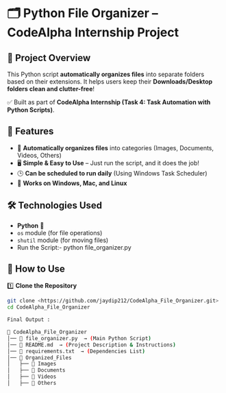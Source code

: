 # 🗂️ Python File Organizer – CodeAlpha Internship Project

## 📌 Project Overview

This Python script **automatically organizes files** into separate folders based on their extensions. It helps users keep their **Downloads/Desktop folders clean and clutter-free**!

✅ Built as part of **CodeAlpha Internship (Task 4: Task Automation with Python Scripts)**.

## 🚀 Features

- 📂 **Automatically organizes files** into categories (Images, Documents, Videos, Others)
- 🖥️ **Simple & Easy to Use** – Just run the script, and it does the job!
- 🕒 **Can be scheduled to run daily** (Using Windows Task Scheduler)
- 🔗 **Works on Windows, Mac, and Linux**

## 🛠️ Technologies Used

- **Python** 🐍
- `os` module (for file operations)
- `shutil` module (for moving files)
- Run the Script:- python file_organizer.py

## 📜 How to Use

1️⃣ **Clone the Repository**

```bash
git clone <https://github.com/jaydip212/CodeAlpha_File_Organizer.git>
cd CodeAlpha_File_Organizer

Final Output :

📁 CodeAlpha_File_Organizer
│── 📄 file_organizer.py  → (Main Python Script)
│── 📄 README.md  → (Project Description & Instructions)
│── 📄 requirements.txt  → (Dependencies List)
│── 📂 Organized_Files
│   ├── 📂 Images
│   ├── 📂 Documents
│   ├── 📂 Videos
│   ├── 📂 Others



